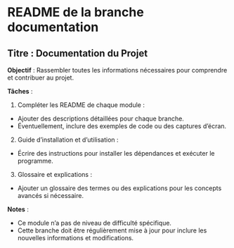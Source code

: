 # README de la branche documentation

## Titre : Documentation du Projet

**Objectif** : Rassembler toutes les informations nécessaires pour comprendre et contribuer au projet.

**Tâches** :

1. Compléter les README de chaque module :

- Ajouter des descriptions détaillées pour chaque branche.
- Éventuellement, inclure des exemples de code ou des captures d’écran.

2. Guide d’installation et d’utilisation :

- Écrire des instructions pour installer les dépendances et exécuter le programme.

3. Glossaire et explications :

- Ajouter un glossaire des termes ou des explications pour les concepts avancés si nécessaire.

**Notes** :

- Ce module n’a pas de niveau de difficulté spécifique.
- Cette branche doit être régulièrement mise à jour pour inclure les nouvelles informations et modifications.


